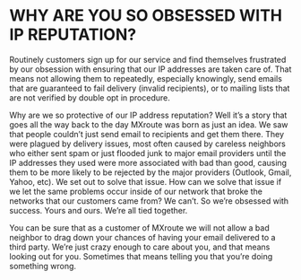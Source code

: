 # WHY ARE YOU SO OBSESSED WITH IP REPUTATION?

Routinely customers sign up for our service and find themselves frustrated by our obsession with ensuring that our IP addresses are taken care of. That means not allowing them to repeatedly, especially knowingly, send emails that are guaranteed to fail delivery (invalid recipients), or to mailing lists that are not verified by double opt in procedure.

Why are we so protective of our IP address reputation? Well it’s a story that goes all the way back to the day MXroute was born as just an idea. We saw that people couldn’t just send email to recipients and get them there. They were plagued by delivery issues, most often caused by careless neighbors who either sent spam or just flooded junk to major email providers until the IP addresses they used were more associated with bad than good, causing them to be more likely to be rejected by the major providers (Outlook, Gmail, Yahoo, etc). We set out to solve that issue. How can we solve that issue if we let the same problems occur inside of our network that broke the networks that our customers came from? We can’t. So we’re obsessed with success. Yours and ours. We’re all tied together.

You can be sure that as a customer of MXroute we will not allow a bad neighbor to drag down your chances of having your email delivered to a third party. We’re just crazy enough to care about you, and that means looking out for you. Sometimes that means telling you that you’re doing something wrong.